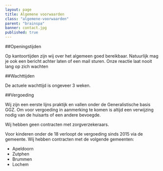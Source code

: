 ```yaml
---
layout: page
title: Algemene voorwaarden
class: "algemene-voorwaarden"
parent: "brainspa"
banner: contact.jpg
published: true
---
```



##Openingstijden

Op kantoortijden zijn wij over het algemeen goed bereikbaar. Natuurlijk mag je ook een bericht achter laten of een mail sturen. Onze reactie laat nooit lang op zich wachten

##Wachttijden

De actuele wachttijd is ongeveer 3 weken.

##Vergoeding

Wij zijn een eerste lijns praktijk en vallen onder de Generalistische basis GGZ. Om voor vergoeding in aanmerking te komen is altijd een verwijzing nodig van de huisarts of een andere bevoegde.

Wij hebben geen contracten met zorgverzekeraars.

Voor kinderen onder de 18 verloopt de vergoeding sinds 2015 via de gemeente. Wij hebben contracten met de volgende gemeenten:

* Apeldoorn 
* Zutphen
* Brummen
* Lochem
